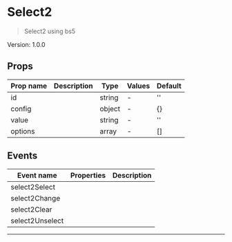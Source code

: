 # Select2

> Select2 using bs5

Version: 1.0.0

## Props

| Prop name | Description | Type   | Values | Default |
| --------- | ----------- | ------ | ------ | ------- |
| id        |             | string | -      | ''      |
| config    |             | object | -      | {}      |
| value     |             | string | -      | ''      |
| options   |             | array  | -      | []      |

## Events

| Event name      | Properties | Description |
| --------------- | ---------- | ----------- |
| select2Select   |            |
| select2Change   |            |
| select2Clear    |            |
| select2Unselect |            |

---
